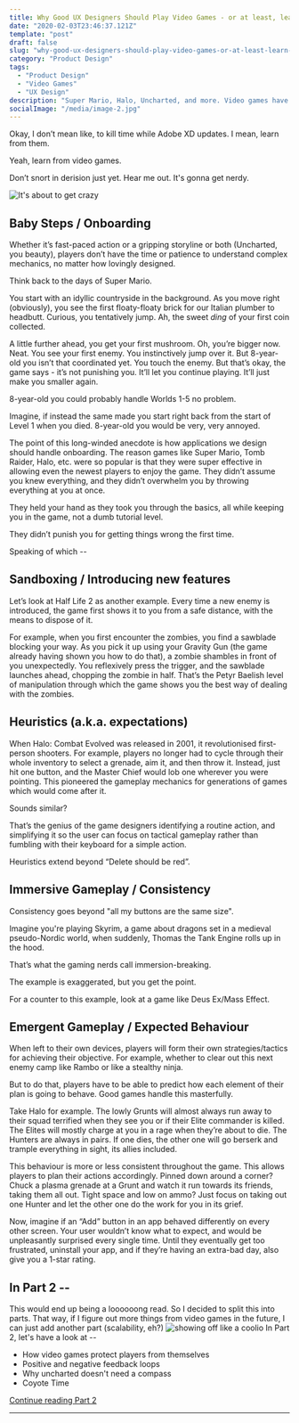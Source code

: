 ```yaml
---
title: Why Good UX Designers Should Play Video Games - or at least, learn from them
date: "2020-02-03T23:46:37.121Z"
template: "post"
draft: false
slug: "why-good-ux-designers-should-play-video-games-or-at-least-learn-from-them"
category: "Product Design"
tags:
  - "Product Design"
  - "Video Games"
  - "UX Design"
description: "Super Mario, Halo, Uncharted, and more. Video games have often come up with the most intriguing solutions for user experience. Here's what we can learn from them, beyond 'grenades go BOOM'."
socialImage: "/media/image-2.jpg"
---
```


Okay, I don’t mean like, to kill time while Adobe XD updates. I mean, learn from them. 

Yeah, learn from video games. 

Don’t snort in derision just yet. Hear me out. It's gonna get nerdy.

![It's about to get crazy](https://media.giphy.com/media/l0IylOPCNkiqOgMyA/giphy.gif)

## Baby Steps / Onboarding

Whether it’s fast-paced action or a gripping storyline or both (Uncharted, you beauty), players don’t have the time or patience to understand complex mechanics, no matter how lovingly designed. 

Think back to the days of Super Mario. 

You start with an idyllic countryside in the background. As you move right (obviously), you see the first floaty-floaty brick for our Italian plumber to headbutt. Curious, you tentatively jump. Ah, the sweet _ding_ of your first coin collected. 

A little further ahead, you get your first mushroom. Oh, you’re bigger now. Neat. You see your first enemy. You instinctively jump over it. But 8-year-old you isn’t that coordinated yet. You touch the enemy. But that’s okay, the game says - it’s not punishing you. It’ll let you continue playing. It’ll just make you smaller again.

8-year-old you could probably handle Worlds 1-5 no problem. 

Imagine, if instead the same made you start right back from the start of Level 1 when you died. 8-year-old you would be very, very annoyed. 

The point of this long-winded anecdote is how applications we design should handle onboarding. The reason games like Super Mario, Tomb Raider, Halo, etc. were so popular is that they were super effective in allowing even the newest players to enjoy the game. They didn’t assume you knew everything, and they didn’t overwhelm you by throwing everything at you at once. 

They held your hand as they took you through the basics, all while keeping you in the game, not a dumb tutorial level. 

They didn’t punish you for getting things wrong the first time. 

Speaking of which --

## Sandboxing / Introducing new features

Let’s look at Half Life 2 as another example. Every time a new enemy is introduced, the game first shows it to you from a safe distance, with the means to dispose of it. 

For example, when you first encounter the zombies, you find a sawblade blocking your way. As you pick it up using your Gravity Gun (the game already having shown you how to do that), a zombie shambles in front of you unexpectedly. You reflexively press the trigger, and the sawblade launches ahead, chopping the zombie in half. That’s the Petyr Baelish level of manipulation through which the game shows you the best way of dealing with the zombies.

## Heuristics (a.k.a. expectations)

When Halo: Combat Evolved was released in 2001, it revolutionised first-person shooters. For example, players no longer had to cycle through their whole inventory to select a grenade, aim it, and then throw it. Instead, just hit one button, and the Master Chief would lob one wherever you were pointing. 
This pioneered the gameplay mechanics for generations of games which would come after it.

Sounds similar?

That’s the genius of the game designers identifying a routine action, and simplifying it so the user can focus on tactical gameplay rather than fumbling with their keyboard for a simple action.

Heuristics extend beyond “Delete should be red”.

## Immersive Gameplay / Consistency

Consistency goes beyond "all my buttons are the same size".

Imagine you're playing Skyrim, a game about dragons set in a medieval pseudo-Nordic world, when suddenly, Thomas the Tank Engine rolls up in the hood. 

That’s what the gaming nerds call immersion-breaking. 

The example is exaggerated, but you get the point. 

For a counter to this example, look at a game like Deus Ex/Mass Effect.

## Emergent Gameplay / Expected Behaviour 

When left to their own devices, players will form their own strategies/tactics for achieving their objective. For example, whether to clear out this next enemy camp like Rambo or like a stealthy ninja. 

But to do that, players have to be able to predict how each element of their plan is going to behave. Good games handle this masterfully.

Take Halo for example. The lowly Grunts will almost always run away to their squad terrified when they see you or if their Elite commander is killed. The Elites will mostly charge at you in a rage when they’re about to die. The Hunters are always in pairs. If one dies, the other one will go berserk and trample everything in sight, its allies included. 

This behaviour is more or less consistent throughout the game. This allows players to plan their actions accordingly. Pinned down around a corner? Chuck a plasma grenade at a Grunt and watch it run towards its friends, taking them all out. Tight space and low on ammo? Just focus on taking out one Hunter and let the other one do the work for you in its grief. 

Now, imagine if an “Add” button in an app behaved differently on every other screen. Your user wouldn’t know what to expect, and would be unpleasantly surprised every single time. Until they eventually get too frustrated, uninstall your app, and if they’re having an extra-bad day, also give you a 1-star rating. 

## In Part 2 --

This would end up being a loooooong read. So I decided to split this into parts. That way, if I figure out more things from video games in the future, I can just add another part (scalability, eh?) ![showing off like a coolio](https://emojipedia-us.s3.dualstack.us-west-1.amazonaws.com/thumbs/160/google/223/dancer_1f483.png)
In Part 2, let's have a look at --
- How video games protect players from themselves
- Positive and negative feedback loops
- Why uncharted doesn't need a compass
- Coyote Time

[Continue reading Part 2](2020-02-03---why-good-ux-designers-should-play-video-games-or-at-least-learn-from-them.md)

[//]: # "Coyote time / tolerating user errors (clicking accuracy, undo buttons in gmail, etc)"



---